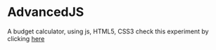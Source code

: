# AdvancedJS


A budget calculator, using js, HTML5, CSS3
check this experiment by clicking <a href="http://jenapidev.github.io/JavaScriptDOM" style="texr-transform: uppercase;">here</a>
